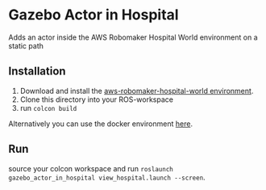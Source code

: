 # Gazebo Actor in Hospital
Adds an actor inside the AWS Robomaker Hospital World environment on a static path

## Installation
1. Download and install the [aws-robomaker-hospital-world environment](https://github.com/aws-robotics/aws-robomaker-hospital-world).
1. Clone this directory into your ROS-workspace
1. run `colcon build`

Alternatively you can use the docker environment [here](../hospital-world-docker).

## Run
source your colcon workspace and run `roslaunch gazebo_actor_in_hospital view_hospital.launch --screen`.

